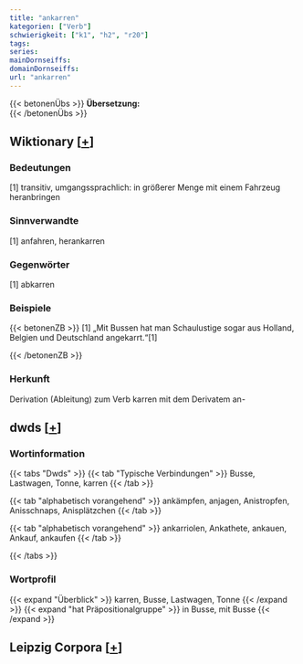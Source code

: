 ```yaml
---
title: "ankarren"
kategorien: ["Verb"]
schwierigkeit: ["k1", "h2", "r20"]
tags:
series:
mainDornseiffs:
domainDornseiffs:
url: "ankarren"
---
```


{{< betonenÜbs >}}
**Übersetzung:**  
{{< /betonenÜbs >}}

## Wiktionary [[+](https://de.wiktionary.org/wiki/ankarren)]

### Bedeutungen
[1] transitiv, umgangssprachlich: in größerer Menge mit einem Fahrzeug heranbringen  

### Sinnverwandte
[1] anfahren, herankarren  

### Gegenwörter
[1] abkarren  

### Beispiele
{{< betonenZB >}}
[1] „Mit Bussen hat man Schaulustige sogar aus Holland, Belgien und Deutschland angekarrt.“[1]  

{{< /betonenZB >}}
### Herkunft
Derivation (Ableitung) zum Verb karren mit dem Derivatem an-  



## dwds [[+](https://www.dwds.de/wb/ankarren)]

### Wortinformation
{{< tabs "Dwds" >}}
{{< tab "Typische Verbindungen" >}}
Busse, Lastwagen, Tonne, karren
{{< /tab >}}

{{< tab "alphabetisch vorangehend" >}}
ankämpfen, anjagen, Anistropfen, Anisschnaps, Anisplätzchen
{{< /tab >}}

{{< tab "alphabetisch vorangehend" >}}
ankarriolen, Ankathete, ankauen, Ankauf, ankaufen
{{< /tab >}}

{{< /tabs >}}

### Wortprofil
{{< expand "Überblick" >}} karren, Busse, Lastwagen, Tonne {{< /expand >}}
{{< expand "hat Präpositionalgruppe" >}} in Busse, mit Busse {{< /expand >}}

## Leipzig Corpora [[+](https://corpora.uni-leipzig.de/en/res?word=ankarren&corpusId=deu_newscrawl-public_2018)]

